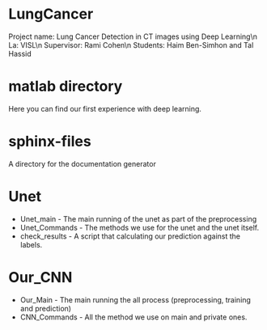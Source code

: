 # LungCancer
Project name: Lung Cancer Detection in CT images using Deep Learning\n
La: VISL\n
Supervisor: Rami Cohen\n
Students: Haim Ben-Simhon and Tal Hassid

# matlab directory
 Here you can find our first experience with deep learning.

# sphinx-files
A directory for the documentation generator

# Unet
 - Unet_main - The main running of the unet as part of the preprocessing
 - Unet_Commands - The methods we use for the unet and the unet itself.
 - check_results - A script that calculating our prediction against the labels.

# Our_CNN
 - Our_Main - The main running the all process (preprocessing, training and prediction)
 - CNN_Commands - All the method we use on main and private ones.
